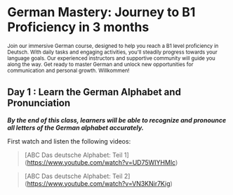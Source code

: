 # **German Mastery: Journey to B1 Proficiency in 3 months**
<sub>Join our immersive German course, designed to help you reach a B1 level proficiency in Deutsch. With daily tasks and engaging activities, you'll steadily progress towards your language goals. Our experienced instructors and supportive community will guide you along the way. Get ready to master German and unlock new opportunities for communication and personal growth. Willkommen!

  
## Day 1 : Learn the German Alphabet and Pronunciation 
***By the end of this class, learners will be able to recognize and pronounce all letters of the German alphabet accurately.***

  First watch and listen the following videos: 
  
> [ABC Das deutsche Alphabet: Teil 1] (https://www.youtube.com/watch?v=UD75WIYHMlc) 
  
>[ABC Das deutsche Alphabet: Teil 2] (https://www.youtube.com/watch?v=VN3KNir7Kig) 

